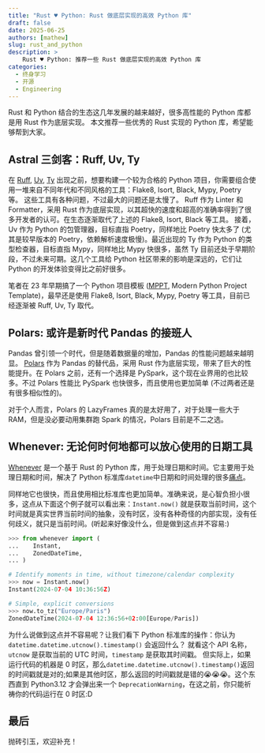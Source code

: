 ```yaml
---
title: "Rust ♥️ Python: Rust 做底层实现的高效 Python 库"
draft: false
date: 2025-06-25
authors: [mathew]
slug: rust_and_python
description: >
    Rust ♥️ Python: 推荐一些 Rust 做底层实现的高效 Python 库
categories:
  - 终身学习
  - 开源
  - Engineering
---
```


Rust 和 Python 结合的生态这几年发展的越来越好，很多高性能的 Python 库都是用 Rust 作为底层实现。
本文推荐一些优秀的 Rust 实现的 Python 库，希望能够帮到大家。

<!-- more -->

## Astral 三剑客：Ruff, Uv, Ty

在 [Ruff](https://github.com/astral-sh/ruff),
[Uv](https://github.com/astral-sh/uv),
[Ty](https://github.com/astral-sh/ty)
出现之前，想要构建一个较为合格的 Python 项目，你需要组合使用一堆来自不同年代和不同风格的工具：Flake8, Isort, Black, Mypy, Poetry 等。
这些工具有各种问题，不过最大的问题还是太慢了。
Ruff 作为 Linter 和 Formatter，采用 Rust 作为底层实现，以其超快的速度和超高的准确率得到了很多开发者的认可。在生态逐渐取代了上述的 Flake8, Isort, Black 等工具。
接着，Uv 作为 Python 的包管理器，目标直指 Poetry，同样地比 Poetry 快太多了 (尤其是较早版本的 Poetry，依赖解析速度极慢)。最近出现的 Ty 作为 Python 的类型检查器，目标直指 Mypy，同样地比 Mypy 快很多，虽然 Ty 目前还处于早期阶段，不过未来可期。这几个工具给 Python 社区带来的影响是深远的，它们让 Python 的开发体验变得比之前好很多。

笔者在 23 年早期搞了一个 Python 项目模板 ([MPPT](https://github.com/shenxiangzhuang/mppt), Modern Python Project Template)，最早还是使用 Flake8, Isort, Black, Mypy, Poetry 等工具，目前已经逐渐被 Ruff, Uv, Ty 取代。

## Polars: 或许是新时代 Pandas 的接班人

Pandas 曾引领一个时代，但是随着数据量的增加，Pandas 的性能问题越来越明显。
[Polars](https://github.com/pola-rs/polars) 作为 Pandas 的替代品，采用 Rust 作为底层实现，带来了巨大的性能提升。在 Polars 之前，还有一个选择是 PySpark，这个现在业界用的也比较多。不过 Polars 性能比 PySpark 也快很多，而且使用也更加简单 (不过两者还是有很多相似性的)。

对于个人而言，Polars 的 LazyFrames 真的是太好用了，对于处理一些大于 RAM，但是没必要动用集群跑 Spark 的情况，Polars 目前是不二之选。

## Whenever: 无论何时何地都可以放心使用的日期工具

[Whenever](https://github.com/ariebovenberg/whenever) 是一个基于 Rust 的 Python 库，用于处理日期和时间。它主要用于处理日期和时间，解决了 Python 标准库`datetime`中日期和时间处理的很多[痛点](https://dev.arie.bovenberg.net/blog/python-datetime-pitfalls/)。

同样地它也很快，而且使用相比标准库也更加简单。准确来说，是心智负担小很多，这点从下面这个例子就可以看出来：`Instant.now()` 就是获取当前时间，这个时间就是真实世界当前时间的抽象，没有时区，没有各种奇怪的内部实现，没有任何歧义，就只是当前时间。(听起来好像没什么，但是做到这点并不容易:)

```python
>>> from whenever import (
...    Instant,
...    ZonedDateTime,
... )

# Identify moments in time, without timezone/calendar complexity
>>> now = Instant.now()
Instant(2024-07-04 10:36:56Z)

# Simple, explicit conversions
>>> now.to_tz("Europe/Paris")
ZonedDateTime(2024-07-04 12:36:56+02:00[Europe/Paris])
```

为什么说做到这点并不容易呢？让我们看下 Python 标准库的操作：你认为`datetime.datetime.utcnow().timestamp()` 会返回什么？
就看这个 API 名称，`utcnow` 是获取当前的 UTC 时间，`timestamp` 是获取其时间戳。
但实际上，如果运行代码的机器是 0 时区，那么`datetime.datetime.utcnow().timestamp()`返回的时间戳就是对的;如果是其他时区，那么返回的时间戳就是错的😭😭😭。这个东西直到 Python3.12 才会弹出来一个 `DeprecationWarning`，在这之前，你只能祈祷你的代码运行在 0 时区:D

## 最后

抛砖引玉，欢迎补充！
